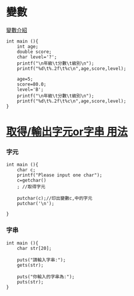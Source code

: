 變數
===
[變數介紹](http://poterp.iem.mcut.edu.tw/class_c/p3.htm)
```
int main (){
	int age;
	double score;
	char level='?';
	printf("\n年級\t分數\t級別\n");
	printf("%d\t%.2f\t%c\n",age,score,level);
	
	age=5;
	score=80.0;
	level='B';
	printf("\n年級\t分數\t級別\n");
	printf("%d\t%.2f\t%c\n",age,score,level);	
}
```

[取得/輸出字元or字串 用法](https://openhome.cc/Gossip/CGossip/PutcharGetcharPutsGets.html)
===
### 字元
```
int main (){
	char c;
	printf("Please input one char");
	c=getchar()
	; //取得字元 
	
	putchar(c);//印出變數c,中的字元 
	putchar('\n');

}
```
### 字串
```
int main (){
	char str[20];
	
	puts("請輸入字串:");
	gets(str);
	
	puts("你輸入的字串為:");
	puts(str);
}

```
